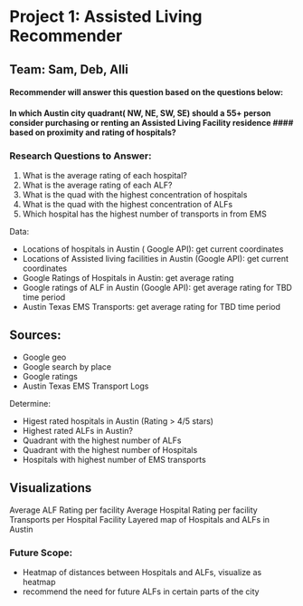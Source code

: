 
# Project 1: Assisted Living Recommender
## Team: Sam, Deb, Alli
#### Recommender will answer this question based on the  questions below:   
#### In which Austin city quadrant( NW, NE, SW, SE) should a 55+ person consider purchasing or renting an Assisted Living Facility residence #### based on proximity and rating of hospitals?   

### Research Questions to Answer:
1. What is the average rating of each hospital? 
2. What is the average rating of each ALF? 
3. What is the quad with the highest concentration of hospitals
4. What is the quad with the highest concentration of ALFs
5. Which hospital has the highest number of transports in from EMS


Data:
* Locations of hospitals in Austin ( Google API): get current coordinates
* Locations of Assisted living facilities in Austin (Google API): get current coordinates
* Google Ratings of Hospitals in Austin: get average rating 
* Google ratings of ALF in Austin (Google API): get average rating for TBD time period 
* Austin Texas EMS Transports: get average rating for TBD time period   


## Sources:
* Google geo
* Google search by place 
* Google ratings
* Austin Texas EMS Transport Logs

Determine: 
* Higest rated hospitals in Austin (Rating > 4/5 stars) 
* Highest rated ALFs in Austin?  
* Quadrant with the highest number of ALFs
* Quadrant with the highest number of Hospitals
* Hospitals with highest number of EMS transports


## Visualizations 
Average ALF Rating per facility
Average Hospital Rating per facility
Transports per Hospital Facility 
Layered map of Hospitals and ALFs in Austin 






### Future Scope:  
* Heatmap of distances between Hospitals and ALFs, visualize as heatmap
* recommend the need for future ALFs in certain parts of the city 


<!-- Notes
Initial Class Brainstorm:
We have decided NOT to go with Haversine / distance-based inquiry for Project 1  based on recommendation by Manuel.  

Assisted living facilities = google loc ( L, L )  of ASL facilities ( search api , geo api )
Hospitals = google loc ( L, L )  of ASL facilities ( search api , geo api )
Distance = ALF to Hospitals


#Different marker colors
Loc Map  hospitals ( markers)
Loc Map  ALF( markers)


DF = Distance TO CLOSEST


Heat =  is  ascending [distance r/t ALF ]
Heat map = Heat

Hottest  area is the BEST place to live for a senior looking for a future ALF residence relative to getting quick healthcare. -->
